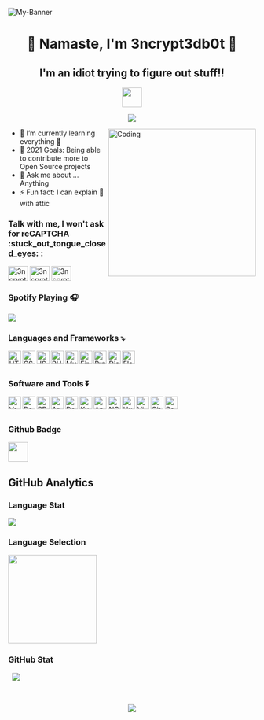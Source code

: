 ![My-Banner](https://user-images.githubusercontent.com/48232101/112801864-20ce9800-9091-11eb-990e-aef4f5b3444d.gif)

<h1 align="center"> 🙏 Namaste, I'm 3ncrypt3db0t 🤖 </h1>
<h2 align="center">I'm an idiot trying to figure out stuff!!</h2>
<p align="center">
  <img src="https://user-images.githubusercontent.com/48232101/112933285-42865880-913f-11eb-8a3f-dad723db2834.png" width="40px">
</p>


<p align="center"> 
  <img src="https://komarev.com/ghpvc/?username=3ncrypt3db0t&label=Profile%20views&color=129e00&style=plastic"> 
</p>
<img align="right" alt="Coding" width="300" src="https://user-images.githubusercontent.com/48232101/112782476-d76c5180-906c-11eb-8b47-919033dc4123.gif">


- 🌱 I’m currently learning everything 🤣
- 🥅 2021 Goals: Being able to contribute more to Open Source projects
- 💬 Ask me about ... Anything
- ⚡ Fun fact: I can explain 🎨 with attic 

<h3 align="left">Talk with me, I won't ask for reCAPTCHA  :stuck_out_tongue_closed_eyes: :</h3>
<p align="left">
<a href="https://t.me/ID10TIRL" target="_blank"><img align="center" src="https://cutt.ly/oxXpN8a" alt="3ncrypt3db0t" height="30" width="40" /></a>
<a href="https://reddit.com/user/3ncrypt3db0t" target="_blank"><img align="center" src="https://cutt.ly/wx0euUf" alt="3ncrypt3db0t" height="30" width="40" /></a>  
<a href="https://3ncrypt3db0t.github.io/" target="_blank"><img align="center" src="https://cutt.ly/dx8A6Q2" alt="3ncrypt3db0t" height="30" width="40" /></a>
</p>

### Spotify Playing 🎧
<p align="left">
  <img src="https://now-playing-codestackr.vercel.app/api/spotify-playing">
</p>

###  Languages and Frameworks ⤵️ 

<img align="left" alt="HTML" width="26px" src="https://cutt.ly/gxZK0xn" target="_blank" />
<img align="left" alt="CSS" width="26px" src="https://cutt.ly/gxZK4uO" target="_blank" />
<img align="left" alt="JS" width="26px" src="https://cutt.ly/ZxXyOXD" target="_blank" />
<img align="left" alt="PHP" width="26px" src="https://cutt.ly/9xXYLIB" target="_blank" />
<img align="left" alt="MySQL" width="26px" src="https://cutt.ly/zx18LUJ" target="_blank" />
<img align="left" alt="Firebase" width="26px" src="https://cutt.ly/qxXwfa7" target="_blank" />
<img align="left" alt="Python" width="26px" src="https://cutt.ly/Cx13hEA" target="_blank" />
<img align="left" alt="Django" width="26px" src="https://cutt.ly/WxXqBWa" target="_blank" />
<img align="left" alt="Flask" width="26px" src="https://cutt.ly/Kx18cUD" target="_blank" />

<br/>
<br/>

### Software and Tools ⏬

<img align="left" alt="VsCode" width="26px" src="https://kutt.it/QeLoxz" target="_blank" />
<img align="left" alt="Debian" width="26px" src="https://cutt.ly/3xNpJVB" target="_blank" />
<img align="left" alt="RPM" width="26px" src="https://cutt.ly/gxNrtQL" target="_blank" />
<img align="left" alt="Arch" width="26px" src="https://cutt.ly/wxNp5Mf" target="_blank" />
<img align="left" alt="Docker" width="26px" src="https://cutt.ly/9xXwTnU" target="_blank" />
<img align="left" alt="Kubernetes" width="26px" src="https://cutt.ly/oxXwMM8" target="_blank" />
<img align="left" alt="Ansible" width="26px" src="https://cutt.ly/GxNudzX" target="_blank" />
<img align="left" alt="NGNIX" width="26px" src="https://cutt.ly/BxXrv3e" target="_blank" />
<img align="left" alt="Hugo" width="26px" src="https://cutt.ly/9xXyxcl" target="_blank" />
<img align="left" alt="Vim" width="26px" src="https://cutt.ly/BxNtnu9" target="_blank" />
<img align="left" alt="Git" width="26px" src="https://cutt.ly/WxXyoqA" target="_blank" />
<img align="left" alt="Bash" width="26px" src="https://cutt.ly/Fx1swHD" target="_blank" />

<br/>
<br/>

### Github Badge
<a href="https://archiveprogram.github.com/" target="_blank"><img src="https://raw.githubusercontent.com/acervenky/acervenky/master/assets/acbadge.gif" width="40" height="40"></a> 

## GitHub Analytics 

### Language Stat
<p align="left">
  <img src="https://github-readme-stats.vercel.app/api/top-langs?username=3ncrypt3db0t&show_icons=true&locale=en&layout=compact&theme=algolia">
</p>

### Language Selection
<img height="180em" src="https://github-readme-stats-eight-theta.vercel.app/api/top-langs/?username=3ncrypt3db0t&layout=compact&langs_count=8&theme=algolia"/>

### GitHub Stat
<p align="left">&nbsp;
  <img src="https://github-readme-stats.vercel.app/api?username=3ncrypt3db0t&show_icons=true&locale=en&theme=algolia">
</p>
<br/>

<p align="center"> 
  <img src="https://user-images.githubusercontent.com/48232101/112832877-a95f2f80-90b5-11eb-8955-8945652f11cd.gif">
</p>


